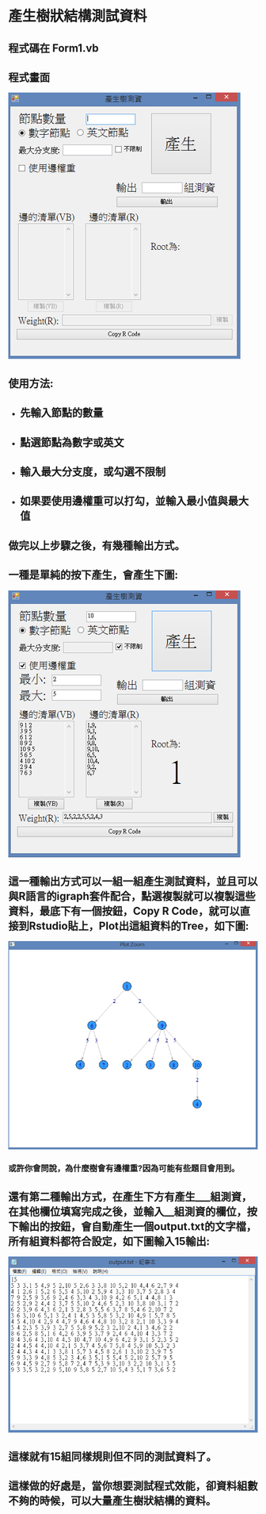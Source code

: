 # 產生樹狀結構測試資料
## 程式碼在 Form1.vb

## 程式畫面

![init](img/init.png)

## 使用方法:
* ## 先輸入節點的數量
* ## 點選節點為數字或英文
* ## 輸入最大分支度，或勾選不限制
* ## 如果要使用邊權重可以打勾，並輸入最小值與最大值
## 做完以上步驟之後，有幾種輸出方式。
## 一種是單純的按下產生，會產生下圖:
![show](img/show.png) 
## 這一種輸出方式可以一組一組產生測試資料，並且可以與R語言的igraph套件配合，點選複製就可以複製這些資料，最底下有一個按鈕，Copy R Code，就可以直接到Rstudio貼上，Plot出這組資料的Tree，如下圖:
![RTree](img/RTree.png)
### 或許你會問說，為什麼樹會有邊權重?因為可能有些題目會用到。
## 還有第二種輸出方式，在產生下方有產生___組測資，在其他欄位填寫完成之後，並輸入__組測資的欄位，按下輸出的按鈕，會自動產生一個output.txt的文字檔，所有組資料都符合設定，如下圖輸入15輸出:
![output](img/output.png)
## 這樣就有15組同樣規則但不同的測試資料了。

## 這樣做的好處是，當你想要測試程式效能，卻資料組數不夠的時候，可以大量產生樹狀結構的資料。